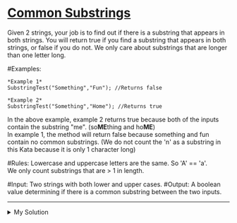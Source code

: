 # [Common Substrings](https://www.codewars.com/kata/5669a5113c8ebf16ed00004c)

Given 2 strings, your job is to find out if there is a substring that appears in both strings. You will return true if
you find a substring that appears in both strings, or false if you do not. We only care about substrings that are longer
than one letter long.

#Examples:

    *Example 1*
    SubstringTest("Something","Fun"); //Returns false

    *Example 2*
    SubstringTest("Something","Home"); //Returns true

In the above example, example 2 returns true because both of the inputs contain the substring "me". (so**ME**thing and
ho**ME**)  
In example 1, the method will return false because something and fun contain no common substrings. (We do not count
the 'n' as a substring in this Kata because it is only 1 character long)

#Rules: Lowercase and uppercase letters are the same. So 'A' == 'a'.  
We only count substrings that are > 1 in length.

#Input: Two strings with both lower and upper cases. #Output: A boolean value determining if there is a common substring
between the two inputs.

---

<details><summary>My Solution</summary>

```js
function substringTest(str1, str2) {
  for (let i = 0; i < str1.length - 1; i++) {
    if (str2.toLowerCase().includes(str1.toLowerCase().slice(i, i + 2)))
      return true;
  }

  return false;
}
```

</details>
